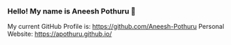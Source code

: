 ### Hello! My name is Aneesh Pothuru 👋

My current GitHub Profile is: https://github.com/Aneesh-Pothuru
Personal Website: https://apothuru.github.io/

